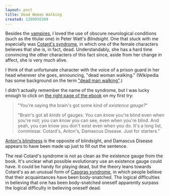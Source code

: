 ```yaml
---
layout: post
title: Dead Woman Walking
created: 1209956309
---
```

Besides the [vampires](http://www.mcdemarco.net/node/401), I loved the use of obscure neurological conditions (such as the titular one) in Peter Watt's *Blindsight.*  One that stuck with me especially was [Cotard's syndrome](http://en.wikipedia.org/wiki/Cotard_delusion), in which one of the female characters believes that she is, in fact, dead.  Understandably, she has a hard time convincing the other characters of this fact since, aside from her change in affect, she is very much alive.

I think of that unfortunate character with the voice of a prison guard in her head wherever she goes, announcing, "dead woman walking."  (Wikipedia has some background on the term ["dead man walking"](http://en.wikipedia.org/wiki/Dead_Man_Walking#Name).)

I didn't actually remember the name of the syndrome, but I was lucky enough to click on [the right page of the ebook](http://manybooks.net/pages/wattspother06Blindsight/139.html) on my first try:

> "You're saying the brain's got some kind of *existence gauge?*"
>
> "Brain's got all *kinds* of gauges. You can *know* you're blind even when you're not; you can *know* you can see, even when you're blind. And yeah, you can know you don't exist even when you do. It's a long list, commissar. Cotard's, Anton's, Damascus Disease. Just for starters."

[Anton's blindness](http://en.wikipedia.org/wiki/Anton-Babinski_syndrome) is the opposite of blindsight, and Damascus Disease appears to have been made up just to fill out the sentence.

The real Cotard's syndrome is not as clean as the existence gauge from the book.  It's unclear what possible evolutionary use an existence gauge could have.  It could be handy for playing dead, but the theory leans towards Cotard's as an unusual form of [Capgras syndrome](http://en.wikipedia.org/wiki/Capgras_delusion), in which people believe that their acquaintances have been body-snatched.  The logical difficulties in believing that one has been body-snatched oneself apparently surpass the logical difficulty in believing oneself dead.
